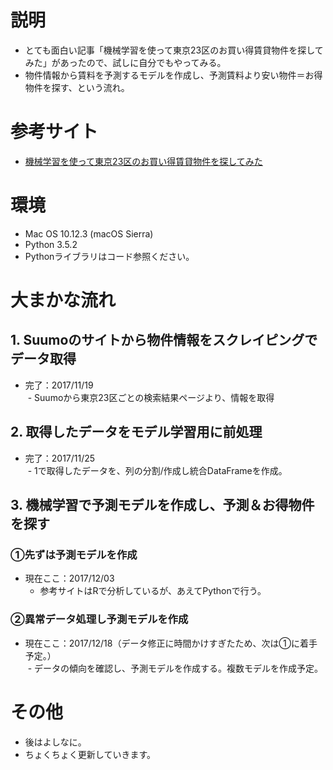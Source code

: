 # 説明
- とても面白い記事「機械学習を使って東京23区のお買い得賃貸物件を探してみた」があったので、試しに自分でもやってみる。
- 物件情報から賃料を予測するモデルを作成し、予測賃料より安い物件＝お得物件を探す、という流れ。

# 参考サイト
- [機械学習を使って東京23区のお買い得賃貸物件を探してみた](http://www.analyze-world.com/entry/2017/11/09/061023)  

# 環境
- Mac OS 10.12.3 (macOS Sierra)
- Python 3.5.2
- Pythonライブラリはコード参照ください。

# 大まかな流れ
## 1. Suumoのサイトから物件情報をスクレイピングでデータ取得
- 完了：2017/11/19<br>
  - Suumoから東京23区ごとの検索結果ページより、情報を取得
## 2. 取得したデータをモデル学習用に前処理
- 完了：2017/11/25<br>
  - 1で取得したデータを、列の分割/作成し統合DataFrameを作成。
## 3. 機械学習で予測モデルを作成し、予測＆お得物件を探す
### ①先ずは予測モデルを作成
- 現在ここ：2017/12/03<br>
  - 参考サイトはRで分析しているが、あえてPythonで行う。<br>
### ②異常データ処理し予測モデルを作成
- 現在ここ：2017/12/18（データ修正に時間かけすぎたため、次は①に着手予定。）<br>
  - データの傾向を確認し、予測モデルを作成する。複数モデルを作成予定。

# その他
- 後はよしなに。
- ちょくちょく更新していきます。
